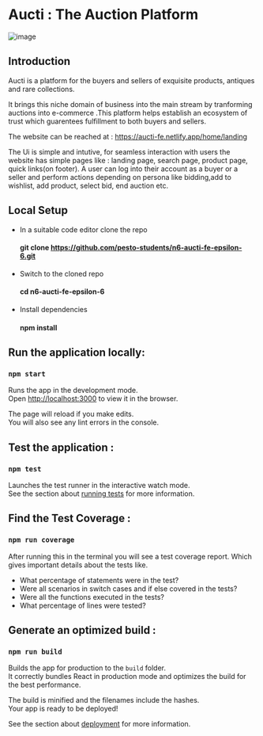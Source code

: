 # Aucti : The Auction Platform

![image](https://user-images.githubusercontent.com/25719595/133609115-79e8d341-5e4c-4e01-9018-ecc02f46d838.png)

## Introduction

Aucti is a platform for the buyers and sellers of exquisite products, antiques and rare collections.

It brings this niche domain of business into the main stream by tranforming auctions into e-commerce .This platform helps establish an ecosystem of trust which guarentees fulfillment to both buyers and sellers.

The website can be reached at : https://aucti-fe.netlify.app/home/landing

The Ui is simple and intutive, for seamless interaction with users the website has simple pages like : landing page, search page, product page, quick links(on footer). A user can log into their account as a buyer or a seller and perform actions depending on persona like bidding,add to wishlist, add product, select bid, end auction etc.

## Local Setup

- In a suitable code editor clone the repo
  #### git clone https://github.com/pesto-students/n6-aucti-fe-epsilon-6.git

- Switch to the cloned repo  
  #### cd n6-aucti-fe-epsilon-6

- Install dependencies
  #### npm install

## Run the application locally:

### `npm start`

Runs the app in the development mode.\
Open [http://localhost:3000](http://localhost:3000) to view it in the browser.

The page will reload if you make edits.\
You will also see any lint errors in the console.

## Test the application :

### `npm test`

Launches the test runner in the interactive watch mode.\
See the section about [running tests](https://facebook.github.io/create-react-app/docs/running-tests) for more information.

## Find the Test Coverage :

### `npm run coverage`

After running this in the terminal you will see a test coverage report. Which gives important details about the tests like.

- What percentage of statements were in the test?
- Were all scenarios in switch cases and if else covered in the tests?
- Were all the functions executed in the tests?
- What percentage of lines were tested?

## Generate an optimized build :

### `npm run build`

Builds the app for production to the `build` folder.\
It correctly bundles React in production mode and optimizes the build for the best performance.

The build is minified and the filenames include the hashes.\
Your app is ready to be deployed!

See the section about [deployment](https://facebook.github.io/create-react-app/docs/deployment) for more information.
